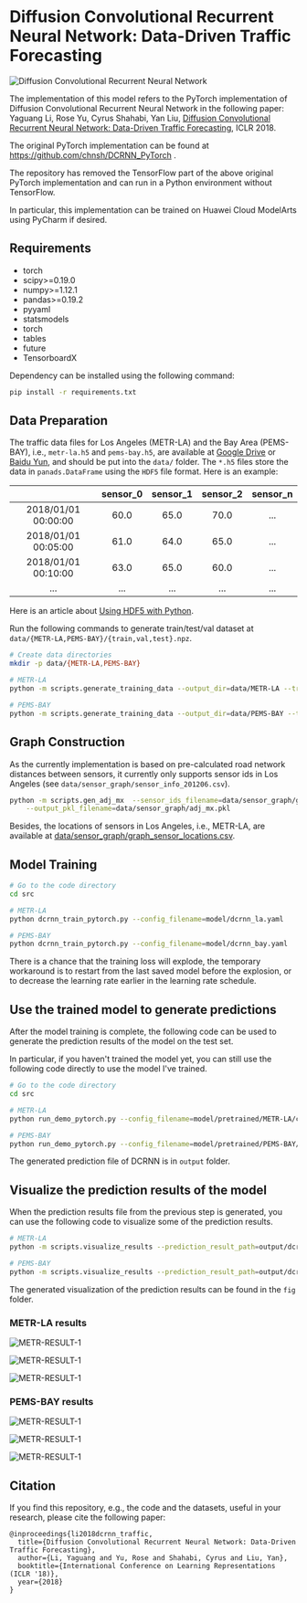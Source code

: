 # Diffusion Convolutional Recurrent Neural Network: Data-Driven Traffic Forecasting

![Diffusion Convolutional Recurrent Neural Network](fig/model_architecture.jpg "Model Architecture")

The implementation of this model refers to the PyTorch implementation of Diffusion Convolutional Recurrent Neural Network in the following paper: Yaguang Li, Rose Yu, Cyrus Shahabi, Yan Liu, [Diffusion Convolutional Recurrent Neural Network: Data-Driven Traffic Forecasting](https://arxiv.org/abs/1707.01926), ICLR 2018.

The original PyTorch implementation can be found at https://github.com/chnsh/DCRNN_PyTorch .

The repository has removed the TensorFlow part of the  above original PyTorch implementation  and can run in a Python environment without TensorFlow.

In particular, this implementation can be trained on Huawei Cloud ModelArts using PyCharm if desired.


## Requirements
* torch
* scipy>=0.19.0
* numpy>=1.12.1
* pandas>=0.19.2
* pyyaml
* statsmodels
* torch
* tables
* future
* TensorboardX

Dependency can be installed using the following command:
```bash
pip install -r requirements.txt
```




## Data Preparation
The traffic data files for Los Angeles (METR-LA) and the Bay Area (PEMS-BAY), i.e., `metr-la.h5` and `pems-bay.h5`, are available at [Google Drive](https://drive.google.com/open?id=10FOTa6HXPqX8Pf5WRoRwcFnW9BrNZEIX) or [Baidu Yun](https://pan.baidu.com/s/14Yy9isAIZYdU__OYEQGa_g), and should be
put into the `data/` folder.
The `*.h5` files store the data in `panads.DataFrame` using the `HDF5` file format. Here is an example:

|                     | sensor_0 | sensor_1 | sensor_2 | sensor_n |
|:-------------------:|:--------:|:--------:|:--------:|:--------:|
| 2018/01/01 00:00:00 |   60.0   |   65.0   |   70.0   |    ...   |
| 2018/01/01 00:05:00 |   61.0   |   64.0   |   65.0   |    ...   |
| 2018/01/01 00:10:00 |   63.0   |   65.0   |   60.0   |    ...   |
|         ...         |    ...   |    ...   |    ...   |    ...   |


Here is an article about [Using HDF5 with Python](https://medium.com/@jerilkuriakose/using-hdf5-with-python-6c5242d08773).

Run the following commands to generate train/test/val dataset at  `data/{METR-LA,PEMS-BAY}/{train,val,test}.npz`.
```bash
# Create data directories
mkdir -p data/{METR-LA,PEMS-BAY}

# METR-LA
python -m scripts.generate_training_data --output_dir=data/METR-LA --traffic_df_filename=data/metr-la.h5

# PEMS-BAY
python -m scripts.generate_training_data --output_dir=data/PEMS-BAY --traffic_df_filename=data/pems-bay.h5
```

## Graph Construction
 As the currently implementation is based on pre-calculated road network distances between sensors, it currently only
 supports sensor ids in Los Angeles (see `data/sensor_graph/sensor_info_201206.csv`).
```bash
python -m scripts.gen_adj_mx  --sensor_ids_filename=data/sensor_graph/graph_sensor_ids.txt --normalized_k=0.1\
    --output_pkl_filename=data/sensor_graph/adj_mx.pkl
```
Besides, the locations of sensors in Los Angeles, i.e., METR-LA, are available at [data/sensor_graph/graph_sensor_locations.csv](https://github.com/liyaguang/DCRNN/blob/master/data/sensor_graph/graph_sensor_locations.csv).


## Model Training
```bash
# Go to the code directory
cd src

# METR-LA
python dcrnn_train_pytorch.py --config_filename=model/dcrnn_la.yaml

# PEMS-BAY
python dcrnn_train_pytorch.py --config_filename=model/dcrnn_bay.yaml
```

There is a chance that the training loss will explode, the temporary workaround is to restart from the last saved model before the explosion, or to decrease the learning rate earlier in the learning rate schedule. 

## Use the trained model to generate predictions

After the model training is complete, the following code can be used to generate the prediction results of the model on the test set.

In particular, if you haven't trained the model yet, you can still use the following code directly to use the model I've trained.

```bash
# Go to the code directory
cd src

# METR-LA
python run_demo_pytorch.py --config_filename=model/pretrained/METR-LA/config.yaml --output_filename=dcrnn_prediction_la.npz

# PEMS-BAY
python run_demo_pytorch.py --config_filename=model/pretrained/PEMS-BAY/config.yaml --output_filename=dcrnn_prediction_bay.npz
```

The generated prediction file of DCRNN is in `output` folder.

## Visualize the prediction results of the model

When the prediction results file from the previous step is generated, you can use the following code to visualize some of the prediction results.

```bash
# METR-LA
python -m scripts.visualize_results --prediction_result_path=output/dcrnn_predictions_la.npz --save=fig/METR-LA

# PEMS-BAY
python -m scripts.visualize_results --prediction_result_path=output/dcrnn_predictions_bay.npz --save=fig/PEMS-BAY
```

The generated visualization of the prediction results can be found in the `fig`  folder.

### METR-LA results

![METR-RESULT-1](./fig/METR-LA/Figure_1.png)

![METR-RESULT-1](./fig/METR-LA/Figure_2.png)

![METR-RESULT-1](./fig/METR-LA/Figure_3.png)

### PEMS-BAY results

![METR-RESULT-1](./fig/PEMS-BAY/Figure_1.png)

![METR-RESULT-1](./fig/PEMS-BAY/Figure_2.png)

![METR-RESULT-1](./fig/PEMS-BAY/Figure_3.png)


## Citation

If you find this repository, e.g., the code and the datasets, useful in your research, please cite the following paper:
```
@inproceedings{li2018dcrnn_traffic,
  title={Diffusion Convolutional Recurrent Neural Network: Data-Driven Traffic Forecasting},
  author={Li, Yaguang and Yu, Rose and Shahabi, Cyrus and Liu, Yan},
  booktitle={International Conference on Learning Representations (ICLR '18)},
  year={2018}
}
```
